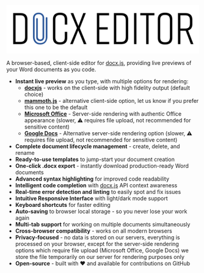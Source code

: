 [![Docx.js Editor](./public/logo.svg)](https://docxjs-editor.vercel.app/)

A browser-based, client-side editor for [docx.js](https://docx.js.org/), providing live previews of your Word documents
as you code.

- **Instant live preview** as you type, with multiple options for rendering:
  - **[docxjs](https://github.com/VolodymyrBaydalka/docxjs)** - works on the client-side with high fidelity output
    (default choice)
  - **[mammoth.js](https://github.com/mwilliamson/mammoth.js)** - alternative client-side option, let us know if you
    prefer this one to be the default
  - **[Microsoft Office](https://www.office.com/)** - Server-side rendering with authentic Office appearance (slower,
    ⚠️ requires file upload, not recommended for sensitive content)
  - **[Google Docs](https://docs.google.com/)** - Alternative server-side rendering option (slower, ⚠️ requires file
    upload, not recommended for sensitive content)
- **Complete document lifecycle management** - create, delete, and rename
- **Ready-to-use templates** to jump-start your document creation
- **One-click .docx export** - instantly download production-ready Word documents
- **Advanced syntax highlighting** for improved code readability
- **Intelligent code completion** with [docx.js](https://docx.js.org/) API context awareness
- **Real-time error detection and linting** to easily spot and fix issues
- **Intuitive Responsive Interface** with light/dark mode support
- **Keyboard shortcuts** for faster editing
- **Auto-saving** to browser local storage - so you never lose your work again
- **Multi-tab support** for working on multiple documents simultaneously
- **Cross-browser compatibility** - works on all modern browsers
- **Privacy-focused** - no data is stored on our servers, everything is processed on your browser, except for the
  server-side rendering options which require file upload (Microsoft Office, Google Docs) we store the file temporarily
  on our server for rendering purposes only
- **Open-source** - built with ❤️ and available for contributions on GitHub
